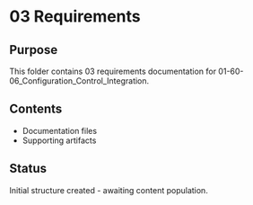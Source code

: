 # 03 Requirements

## Purpose
This folder contains 03 requirements documentation for 01-60-06_Configuration_Control_Integration.

## Contents
- Documentation files
- Supporting artifacts

## Status
Initial structure created - awaiting content population.
